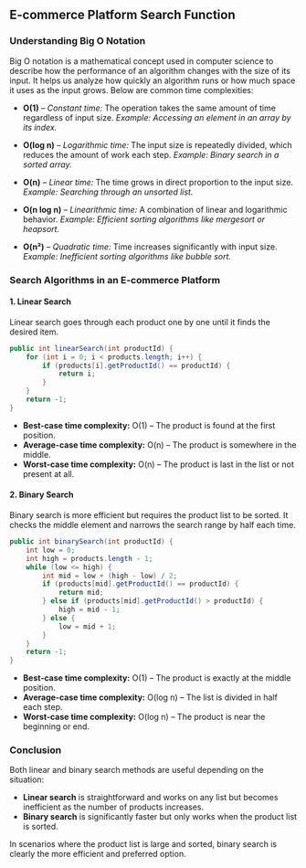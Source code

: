 ## E-commerce Platform Search Function
### Understanding Big O Notation

Big O notation is a mathematical concept used in computer science to describe how the performance of an algorithm changes with the size of its input. It helps us analyze how quickly an algorithm runs or how much space it uses as the input grows. Below are common time complexities:

* **O(1)** – *Constant time:* The operation takes the same amount of time regardless of input size.
  *Example: Accessing an element in an array by its index.*

* **O(log n)** – *Logarithmic time:* The input size is repeatedly divided, which reduces the amount of work each step.
  *Example: Binary search in a sorted array.*

* **O(n)** – *Linear time:* The time grows in direct proportion to the input size.
  *Example: Searching through an unsorted list.*

* **O(n log n)** – *Linearithmic time:* A combination of linear and logarithmic behavior.
  *Example: Efficient sorting algorithms like mergesort or heapsort.*

* **O(n²)** – *Quadratic time:* Time increases significantly with input size.
  *Example: Inefficient sorting algorithms like bubble sort.*
### Search Algorithms in an E-commerce Platform

#### 1. Linear Search

Linear search goes through each product one by one until it finds the desired item.

```java
public int linearSearch(int productId) {
    for (int i = 0; i < products.length; i++) {
        if (products[i].getProductId() == productId) {
            return i;
        }
    }
    return -1;
}
```

* **Best-case time complexity:** O(1) – The product is found at the first position.
* **Average-case time complexity:** O(n) – The product is somewhere in the middle.
* **Worst-case time complexity:** O(n) – The product is last in the list or not present at all.

#### 2. Binary Search

Binary search is more efficient but requires the product list to be sorted. It checks the middle element and narrows the search range by half each time.

```java
public int binarySearch(int productId) {
    int low = 0;
    int high = products.length - 1;
    while (low <= high) {
        int mid = low + (high - low) / 2;
        if (products[mid].getProductId() == productId) {
            return mid;
        } else if (products[mid].getProductId() > productId) {
            high = mid - 1;
        } else {
            low = mid + 1;
        }
    }
    return -1;
}
```

* **Best-case time complexity:** O(1) – The product is exactly at the middle position.
* **Average-case time complexity:** O(log n) – The list is divided in half each step.
* **Worst-case time complexity:** O(log n) – The product is near the beginning or end.

### Conclusion

Both linear and binary search methods are useful depending on the situation:

* **Linear search** is straightforward and works on any list but becomes inefficient as the number of products increases.
* **Binary search** is significantly faster but only works when the product list is sorted.

In scenarios where the product list is large and sorted, binary search is clearly the more efficient and preferred option.
